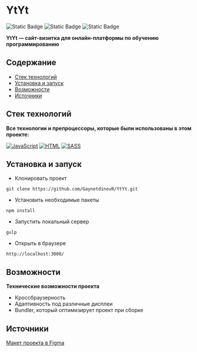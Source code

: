 # YtYt

![Static Badge](https://img.shields.io/badge/status-done-green)
![Static Badge](https://img.shields.io/badge/done-100%25-green)
![Static Badge](https://img.shields.io/badge/petproject-purple)

**YtYt — сайт-визитка для онлайн-платформы по обучению программированию**

## Содержание
- [Стек технологий](#stack)
- [Установка и запуск](#getting_started)
- [Возможности](#abilities)
- [Источники](#sources)

## Стек технологий
<a id="stack"></a>

**Все технологии и препроцессоры, которые были использованы в этом проекте:**

[![JavaScript](https://img.shields.io/badge/javascript-%23323330.svg?style=for-the-badge&logo=javascript&logoColor=%23F7DF1E)](#YtYt)
[![HTML](https://img.shields.io/badge/html-%23E34F26.svg?style=for-the-badge&logo=html5&logoColor=white)](#YtYt)
[![SASS](https://img.shields.io/badge/SASS-hotpink.svg?style=for-the-badge&logo=SASS&logoColor=white)](https://sass-lang.com/)

## Установка и запуск
<a id="getting_started"></a>

- Клонировать проект

```
git clone https://github.com/GaynetdinovR/YtYt.git
```

- Установить необходимые пакеты

```
npm install
```

- Запустить локальный сервер

```
gulp
```

- Открыть в браузере

```
http://localhost:3000/
```

## Возможности
<a id="abilities"></a>

**Технические возможности проекта**

- Кроссбраузерность
- Адаптивность под различные дисплеи
- Bundler, который оптимизирует проект при сборке

## Источники
<a id="sources"></a>

[Макет проекта в Figma](https://www.figma.com/design/wO7oUh1UZ8CTasIfO10MOr/YtYt--?node-id=0-1&p=f&t=AFiCNbJEIE8MU0ho-0)
